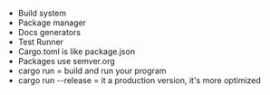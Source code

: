 - Build system
- Package manager
- Docs generators
- Test Runner
- Cargo.toml is like package.json
- Packages use semver.org
- cargo run = build and run your program
- cargo run --release = it a production version, it's more optimized
